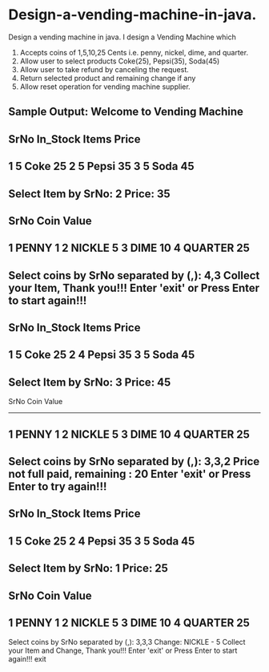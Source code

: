 # Design-a-vending-machine-in-java.
Design a vending machine in java.
I design a Vending Machine which
1. Accepts coins of 1,5,10,25 Cents i.e. penny, nickel, dime, and quarter.
2. Allow user to select products Coke(25), Pepsi(35), Soda(45)
3. Allow user to take refund by canceling the request.
4. Return selected product and remaining change if any
5. Allow reset operation for vending machine supplier.

Sample Output:
Welcome to Vending Machine
-------------------------------------
SrNo In_Stock Items Price
-------------------------------------
1 5 Coke 25
2 5 Pepsi 35
3 5 Soda 45
-------------------------------------
Select Item by SrNo:
2
Price: 35
-------------------------------------
SrNo Coin Value
-------------------------------------
1 PENNY 1
2 NICKLE 5
3 DIME 10
4 QUARTER 25
-------------------------------------
Select coins by SrNo separated by (,):
4,3
Collect your Item, Thank you!!!
Enter 'exit' or Press Enter to start again!!!
-------------------------------------
SrNo In_Stock Items Price
-------------------------------------
1 5 Coke 25
2 4 Pepsi 35
3 5 Soda 45
-------------------------------------
Select Item by SrNo:
3
Price: 45
-------------------------------------
SrNo Coin Value

-------------------------------------
1 PENNY 1
2 NICKLE 5
3 DIME 10
4 QUARTER 25
-------------------------------------
Select coins by SrNo separated by (,):
3,3,2
Price not full paid, remaining : 20
Enter 'exit' or Press Enter to try again!!!
-------------------------------------
SrNo In_Stock Items Price
-------------------------------------
1 5 Coke 25
2 4 Pepsi 35
3 5 Soda 45
-------------------------------------
Select Item by SrNo:
1
Price: 25
-------------------------------------
SrNo Coin Value
-------------------------------------
1 PENNY 1
2 NICKLE 5
3 DIME 10
4 QUARTER 25
-------------------------------------
Select coins by SrNo separated by (,):
3,3,3
Change:
NICKLE - 5
Collect your Item and Change, Thank you!!!
Enter 'exit' or Press Enter to start again!!!
exit
